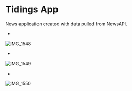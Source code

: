 # Tidings App 

News application created with data pulled from NewsAPI.


* 
![IMG_1548](https://user-images.githubusercontent.com/69680103/225356082-5991082e-891a-4abc-aec8-dedde803ccad.jpg)

*
![IMG_1549](https://user-images.githubusercontent.com/69680103/225356229-e98e988f-17e7-41a9-a7b4-649a4c2c5b8f.jpg)

*
![IMG_1550](https://user-images.githubusercontent.com/69680103/225356280-7af7f94e-d2ff-4d38-a09e-ceb928475e27.jpg)

